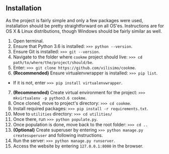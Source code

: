 ## Installation
As the project is fairly simple and only a few packages were used, installation 
should be pretty straightforward on all OS'es. Instructions are for OS X & Linux
distributions, though Windows should be fairly similar as well.

1. Open terminal.
2. Ensure that Python 3.6 is installed: `>>> python --version`.
3. Ensure Git is installed: `>>> git --version`.
4. Navigate to the folder where `cookme` project should live: `>>> cd 
path/to/where/the/project/should/be`.
5. Enter: `>>> git clone https://github.com/vilisimo/cookme`.
6. __(Recommended)__ Ensure virtualenvwrapper is installed: `>>> pip list`. 
  * If it is not, enter `>>> pip install virtualenvwrapper`.
7. __(Recommended)__ Create virtual environment for the project: 
`>>> mkvirtualenv -p python3.6 cookme`.
8. Once cloned, move to project's directory: `>>> cd cookme`.
9. Install required packages: `>>> pip install -r requirements.txt`.
10. Move to `utilities` directory: `>>> cd utilities/`
11. Once there, run `>>> python populate.py`.
12. Once population is done, move back to the root folder: `>>> cd ..`
13. __(Optional)__ Create superuser by entering `>>> python manage.py 
createsuperuser` and following instructions.
14. Run the server: `>>> python manage.py runserver`.
15. Access the website by entering `127.0.0.1:8000` in the browser.
